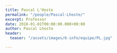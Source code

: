 ```yaml
---
title: Pascal L'Hoste
permalink: "/people/Pascal-Lhoste/"
excerpt: Professor
date: 2018-01-01T00:00:00.000+00:00
author: Pascal Lhoste
header:
  teaser: "/assets/images/6-info/equipe/PL.jpg"

---
```


